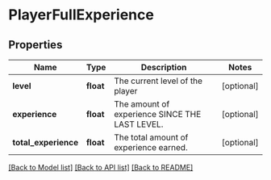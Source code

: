 # PlayerFullExperience

## Properties
Name | Type | Description | Notes
------------ | ------------- | ------------- | -------------
**level** | **float** | The current level of the player | [optional] 
**experience** | **float** | The amount of experience SINCE THE LAST LEVEL. | [optional] 
**total_experience** | **float** | The total amount of experience earned. | [optional] 

[[Back to Model list]](../README.md#documentation-for-models) [[Back to API list]](../README.md#documentation-for-api-endpoints) [[Back to README]](../README.md)


